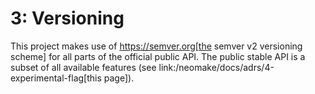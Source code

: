 # 3: Versioning

This project makes use of https://semver.org[the semver v2 versioning scheme] for all parts of the official public API. The public stable API is a subset of all available features (see link:/neomake/docs/adrs/4-experimental-flag[this page]).
